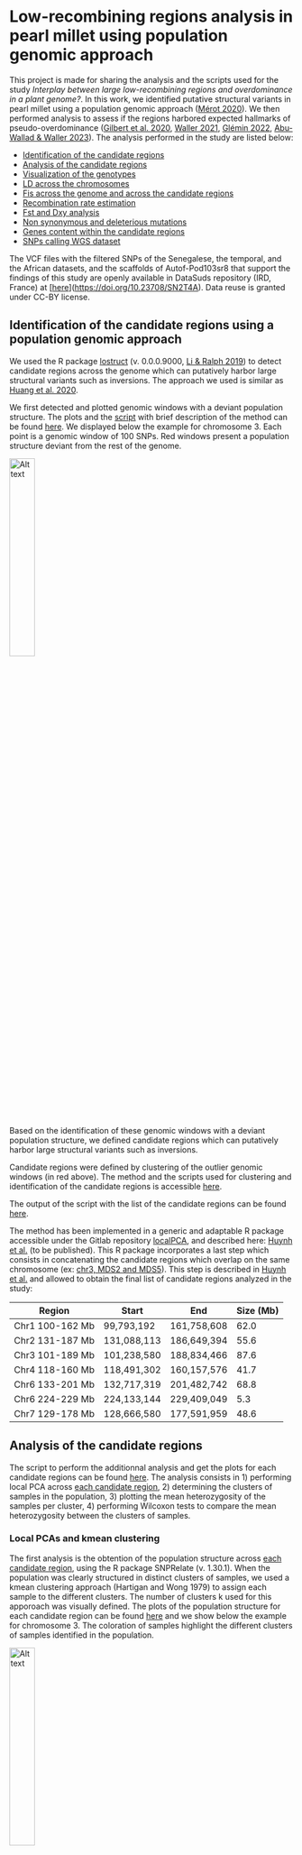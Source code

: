 # Low-recombining regions analysis in pearl millet using population genomic approach

This project is made for sharing the analysis and the scripts used for the study _Interplay between large low-recombining regions and overdominance in a plant genome?_. In this work, we identified putative structural variants in pearl millet using a population genomic approach ([Mérot 2020](https://doi.org/10.1111/mec.15500)). We then performed analysis to assess if the regions harbored expected hallmarks of pseudo-overdominance ([Gilbert et al. 2020](https://doi.org/10.1016/j.cub.2019.11.063 ), [Waller 2021](https://doi.org/10.1111/evo.14189), [Glémin 2022](https://doi.org/10.24072/pci.evolbiol.100531), [Abu-Wallad & Waller 2023](https://doi.org/10.24072/pcjournal.224)). The analysis performed in the study are listed below:

* [Identification of the candidate regions](#identification-of-the-candidate-regions-using-a-population-genomic-approach)
* [Analysis of the candidate regions](#analysis-of-the-candidate-regions)
* [Visualization of the genotypes](#visualization-of-the-genotypes)
* [LD across the chromosomes](#ld-across-the-chromosomes)
* [Fis across the genome and across the candidate regions](#fis-across-the-genome-and-across-the-candidate-regions)
* [Recombination rate estimation](#recombination-rate-estimation)
* [Fst and Dxy analysis](#fst-and-dxy-analysis)
* [Non synonymous and deleterious mutations](#non-synonymous-and-deleterious-mutations)
* [Genes content within the candidate regions](#genes-content-within-the-candidate-regions)
* [SNPs calling WGS dataset](#snps-calling-wgs-dataset)

The VCF files  with the filtered SNPs of the Senegalese, the temporal, and the African datasets, and the scaffolds of Autof-Pod103sr8 that support the findings of this study are openly available in DataSuds repository (IRD, France) at [[here](https://doi.org/10.23708/SN2T4A)](https://doi.org/10.23708/SN2T4A). Data reuse is granted under CC-BY license. 

## Identification of the candidate regions using a population genomic approach

We used the R package [lostruct](https://github.com/petrelharp/local_pca) (v. 0.0.0.9000, [Li & Ralph 2019](https://academic.oup.com/genetics/article/211/1/289/5931130?login=false)) to detect candidate regions across the genome which can putatively harbor large structural variants such as inversions. The approach we used is similar as [Huang et al. 2020](https://doi.org/10.1111/mec.15428).

We first detected and plotted genomic windows with a deviant population structure. The plots and the [script](https://forge.ird.fr/diade/dynadiv/structural_variants_analysis_pearl_millet/-/blob/main/Outlier_genomic_windows/Plot_outlier_genomic_windows.R?ref_type=heads) with brief description of the method can be found [here](https://forge.ird.fr/diade/dynadiv/structural_variants_analysis_pearl_millet/-/tree/main/Outlier_genomic_windows?ref_type=heads). We displayed below the example for chromosome 3. Each point is a genomic window of 100 SNPs. Red windows present a population structure deviant from the rest of the genome.

<img src="./Outlier_genomic_windows/img_outliers_genomic_windows/chr3_MDS2_figS2.png" alt="Alt text" title="MDS2 chr3" width=30% height=30% >

Based on the identification of these genomic windows with a deviant population structure, we defined candidate regions which can putatively harbor large structural variants such as inversions. 

Candidate regions were defined by clustering of the outlier genomic windows (in red above). The method and the scripts used for clustering and identification of the candidate regions is accessible [here](https://forge.ird.fr/diade/dynadiv/structural_variants_analysis_pearl_millet/-/blob/main/Outlier_genomic_windows/Define_candidate_regions.R). 

The output of the script with the list of the candidate regions can be found [here](https://forge.ird.fr/diade/dynadiv/structural_variants_analysis_pearl_millet/-/blob/main/Outlier_genomic_windows/candidate_regions_spatial_dataset.csv). 

The method has been implemented in a generic and adaptable R package accessible under the Gitlab repository [localPCA](https://forge.ird.fr/diade/dynadiv/inversions_detection_code/-/tree/main/localPCA), and described here: [Huynh et al.]() (to be published). This R package incorporates a last step which consists in concatenating the candidate regions which overlap on the same chromosome (ex: [chr3, MDS2 and MDS5](https://forge.ird.fr/diade/dynadiv/structural_variants_analysis_pearl_millet/-/blob/main/Outlier_genomic_windows/candidate_regions_spatial_dataset.csv)). This step is described in [Huynh et al.]() and allowed to obtain the final list of candidate regions analyzed in the study: 


| Region    | Start |   End   | Size (Mb) | 
| -------- | ------- |  ------- |   ------- |
| Chr1 100-162 Mb  | 99,793,192  |  161,758,608   |   62.0   |
| Chr2 131-187 Mb | 131,088,113   |    186,649,394   |   55.6    |
| Chr3 101-189 Mb | 101,238,580   |    188,834,466   |   87.6    |
| Chr4 118-160 Mb | 118,491,302 |    160,157,576   |   41.7     |
| Chr6 133-201 Mb | 132,717,319   |    201,482,742   |   68.8    |
| Chr6 224-229 Mb | 224,133,144   |    229,409,049   |   5.3    |
| Chr7 129-178 Mb | 128,666,580  |  177,591,959 |   48.6    |

## Analysis of the candidate regions 

The script to perform the additionnal analysis and get the plots for each candidate regions can be found [here](https://forge.ird.fr/diade/dynadiv/structural_variants_analysis_pearl_millet/-/blob/main/analysis_regions/candidate_regions_plots.R). The analysis consists in 1) performing local PCA across [each candidate region](https://forge.ird.fr/diade/dynadiv/structural_variants_analysis_pearl_millet/-/tree/main/analysis_regions/regions), 2) determining the clusters of samples in the population, 3) plotting the mean heterozygosity of the samples per cluster, 4) performing Wilcoxon tests to compare the mean heterozygosity between the clusters of samples.

### Local PCAs and kmean clustering 

The first analysis is the obtention of the population structure across [each candidate region](https://forge.ird.fr/diade/dynadiv/structural_variants_analysis_pearl_millet/-/tree/main/analysis_regions/regions), using the R package SNPRelate (v. 1.30.1). When the population was clearly structured in distinct clusters of samples, we used a kmean clustering approach (Hartigan and Wong 1979) to assign each sample to the different clusters. The number of clusters k used for this apporoach was visually defined. The plots of the population structure for each candidate region can be found [here](https://forge.ird.fr/diade/dynadiv/structural_variants_analysis_pearl_millet/-/tree/main/analysis_regions/img) and we show below the example for chromosome 3. The coloration of samples highlight the different clusters of samples identified in the population. 

<img src="./analysis_regions/img/Local_PCA_chr3.png" alt="Alt text" title="Local PCA chr3" width=30% height=30% >

### Heterozygosity per cluster

The mean heterozygosity per sample across each candidate region was obtained with VCFtools (v. 0.1.17):

```
vcftools --vcf chrX_XXX_XXXMb.vcf --het --out chrx_XXX_XXMb
```

The output files with the mean heterozygosity per sample across each candidate region are accessible [here](https://forge.ird.fr/diade/dynadiv/structural_variants_analysis_pearl_millet/-/tree/main/analysis_regions/heterozygosity).

The plots with the mean heterozygosity per cluster can be found [here](https://forge.ird.fr/diade/dynadiv/structural_variants_analysis_pearl_millet/-/tree/main/analysis_regions/img) and we show the chromosome 3 as an example:

<img src="./analysis_regions/img/Heterozygosity_chr3.png" alt="Alt text" title="Heterozygosity chr3" width=30% height=30% >

For each candidate region, we compare the mean heterozygosity between each pair of clusters with Wilcoxon tests (see the script [candidate_regions_plots.R](https://forge.ird.fr/diade/dynadiv/structural_variants_analysis_pearl_millet/-/blob/main/analysis_regions/candidate_regions_plots.R)).


## Visualization of the genotypes

In the study, we visualized the genotypes of the SNPs contributing the most to the local population structure of the candidate region on chromosome 3. The aim was to better identify the haplotypes shaping the population in different clusters of samples.

To do so, we used the script [tables_genotypes.R](https://forge.ird.fr/diade/dynadiv/structural_variants_analysis_pearl_millet/-/blob/main/matrix_of_genotypes/tables_genotypes.R).

The analysis consists first in using the R package [PCAdapt](https://github.com/bcm-uga/pcadapt) (v. 4.3.3), to obtain the list of the SNPs which contribute the most to the local population structure. For this PCAdapt analysis, the VCF file has to be converted in a bed format with plink (v. 1.9) and the following command line:

```
plink --vcf spatial_dataset_chr3_101-189Mb.vcf --make-bed --out spatial_dataset_chr3_101-189Mb_BED
```

We provide [here](https://forge.ird.fr/diade/dynadiv/structural_variants_analysis_pearl_millet/-/tree/main/matrix_of_genotypes/data) the different files generated with plink and required for the PCAdapt analysis. 

We then used the script [generate_tables_of_genotypes.py](https://forge.ird.fr/diade/dynadiv/structural_variants_analysis_pearl_millet/-/blob/main/matrix_of_genotypes/generate_tables_of_genotypes.py) to compute a matrix of the genotypes, with the positions of the SNPs on the x axis, and the samples of the population in the y axis. A VCF file with the samples ordered following the clusters identified in the population (see the section Analysis of the candidate regions: **kmean clustering**) has to be used, and can be found [here](https://forge.ird.fr/diade/dynadiv/structural_variants_analysis_pearl_millet/-/tree/main/matrix_of_genotypes/data).

This allows to obtain the following table of genotypes and to better vizualise the haplotypes shaping the population in distinct clusters of samples:

<img src="./matrix_of_genotypes/matrix.png" alt="Alt text" title="Table of genotypes" width=40% height=40% >

We perfomed an additionnal analysis which consists in combining the dataset of cultivated Senegalese samples with wild samples from Senegal, Mauritania (Western Africa) and Mali, Niger (Central Africa). The analysis and the scripts used are shared in the Jupyter Notebook [combine_vcf.ipynb](https://forge.ird.fr/diade/dynadiv/structural_variants_analysis_pearl_millet/-/blob/main/combine_datasets/combine_vcf.ipynb?ref_type=heads). 

The aim was to test the hypothesis that the variant region on chr3 found in the cultivated population of Senegal might have been introgressed from wild relatives. The resulting matrix of genotypes is shown below, with first on the y axis the cultivated Senegalese samples and then the wild samples with Western African samples firstly and Central African secondly.  

<img src="./combine_datasets/img/matrix_genotypes_spatial_wild_datasets.png " alt="Alt text" title="Table of genotypes" width=40% height=40% >

The hypothesis was statistically further supported by ABBA BABA tests.

## LD across the chromosomes

We calculated the r² between each pair of SNPs across each chromosome. 

To do so, we first reduced the total number of SNPs using VCFtools (v. 0.1.16): 

```
vcftools --vcf spatial_dataset_chrX.vcf --thin 1000 --recode --recode-INFO-all --out spatial_dataset_chrX_thin1000.vcf
```

We then used plink (v. 1.9) with the following command line for each chromosome separately:

```
plink --vcf spatial_dataset_chrX_thin1000.vcf --r2 –ld-window-r2 0.0 --ld-window-kb 310000000 --ld-window 1000000 --out spatial_dataset_chrX_thin1000_plink.ld
```

The corresponding result files are all accessible [here](https://forge.ird.fr/diade/dynadiv/structural_variants_analysis_pearl_millet/-/tree/main/LD/r2_chr?ref_type=heads). We then plotted the r² values of the pair of SNPs for each chromosome with the script which can be found [here](https://forge.ird.fr/diade/dynadiv/structural_variants_analysis_pearl_millet/-/blob/main/LD/LD_plots.R?ref_type=heads). The plots for all chromosomes are accessible [here](https://forge.ird.fr/diade/dynadiv/structural_variants_analysis_pearl_millet/-/tree/main/LD/img) and we presented the example of chromosome 6:

<img src="./LD/img/chr6_r2.png" alt="Alt text" title="LD plot chr6" width=40% height=40% >

## Fis across the genome and across the candidate regions

To obtain the Fis, we first computed for each locus the observed number of heterozygotes (_Ho_) and the corresponding expected number (_He_) under Hardy-Weinberg equilibrium, using VCFtools (v.0.1.17) with the following command line:

```
vcftools --vcf spatial_dataset_126_samples.vcf --hardy
```

The result output file is accessible [here](https://forge.ird.fr/diade/dynadiv/structural_variants_analysis_pearl_millet/-/blob/main/Fis/spatial_dataset_126_samples.vcf.hwe). We then used the python script [Fis.py](https://forge.ird.fr/diade/dynadiv/structural_variants_analysis_pearl_millet/-/blob/main/Fis/Fis.py?ref_type=heads) to parse the result file and calculate the inbreeding coefficient Fis for each SNP as follows: _(He-Ho)/He_. 

Then, we used the script accessible [here](https://forge.ird.fr/diade/dynadiv/structural_variants_analysis_pearl_millet/-/blob/main/Fis/Plot_Fis.R?ref_type=heads) to obtain the mean Fis across the candidate regions and across the genome excluding the candidate regions. We compared the mean Fis across the regions with the rest of the genome with Wilcoxon tests. 

We showed below the plot of the mean Fis across the genome and across each candidate region.

<img src="./Fis/img/Fig_Fis.png" alt="Alt text" title="Fis plot" width=40% height=40% >

## Recombination rate estimation 

We used [ReLERNN](https://github.com/kr-colab/ReLERNN) (v. 1.0.0, [Adrion et al. 2020](https://doi.org/10.1093/molbev/msaa038)) to obtain an estimation of the recombination rate across the genome. The command lines used can be found [here](https://forge.ird.fr/diade/dynadiv/structural_variants_analysis_pearl_millet/-/blob/main/recombination_rate_estimation/relernn.sh?ref_type=heads). The output file with the recombination rate estimated within non-overlapping windows is also accessible [here](https://forge.ird.fr/diade/dynadiv/structural_variants_analysis_pearl_millet/-/blob/main/recombination_rate_estimation/relernn_output/spatial_dataset_relernn.PREDICT.BSCORRECTED.txt?ref_type=heads). The script to obtain the plots of the estimated recombination rate across the chromosomes and compare the candidate regions with the rest of the genome using Wilcoxon tests is accessible [here](https://forge.ird.fr/diade/dynadiv/structural_variants_analysis_pearl_millet/-/blob/main/recombination_rate_estimation/recombination_rate_plots.R?ref_type=heads). 

We displayed below an example of the plot obtained for chromosome 1, and the plots of the other chromosomes are shared [here](https://forge.ird.fr/diade/dynadiv/structural_variants_analysis_pearl_millet/-/tree/main/recombination_rate_estimation/img). The candidate region is highlighted in orange.

<img src="./recombination_rate_estimation/img/chr1_estimation_recombination_rate.png" alt="Alt text" title="Recombination rate" width=50% height=50% >

## Fst and Dxy analysis 

We computed Fst and Dxy statistics using pixy (v. 1.2.10.beta2, [Korunes et al. 2021](https://doi.org/10.1111/1755-0998.13326)) for non-overlapping genomic windows of 100kb, between the pairs of clusters A (RR, see figure below), B (RH1), C (H1H1), D (RH2) and E (H1H2) found on the candidate region of chromosome 3. 

<img src="./Fst_Dxy_clusters_chr3/clusters_candidate_region_chr3.png" alt="Alt text" title="clusters chr3" width=30% height=30% >

## Non synonymous and deleterious mutations

The VCF file with the SNPs annotated with [SnpEff](http://pcingola.github.io/SnpEff/) (v. 5.1d, [Cingolani 2012](https://doi.org/10.4161/fly.19695)) can be found [here](https://dataverse.ird.fr/dataverse/dynadiv). We used this VCF file to obtain the ratio of non-synonymous to synonymous variants across the genome and across each candidate regions using the jupyter-book [SnpEff_ratio.ipynb](https://forge.ird.fr/diade/dynadiv/structural_variants_analysis_pearl_millet/-/blob/main/non_synonymous_synonymous_variants/SnpEff_ratio.ipynb?ref_type=heads).

We also used [SIFT](https://github.com/rvaser/sift4g) ([Vaser et al. 2016](https://doi.org/10.1038/nprot.2015.123)) to predict the effects of the mutations on protein functions. The SNPs are annotated as tolerated or deleterious. The file with the effects of the mutations can be found [here](https://forge.ird.fr/diade/dynadiv/structural_variants_analysis_pearl_millet/-/blob/main/deleterious_tolerated_variants/pearl_millet_SIFTannotations.csv?ref_type=heads). We used the script accessible [here](https://forge.ird.fr/diade/dynadiv/structural_variants_analysis_pearl_millet/-/blob/main/deleterious_tolerated_variants/SIFT_ratio.ipynb?ref_type=heads) to calclute the ratio of deleterious to tolerated mutations across the genome and the candidate regions.

## Genes content within the candidate regions

We extracted the [ID of the genes found within the candidate regions](https://forge.ird.fr/diade/dynadiv/structural_variants_analysis_pearl_millet/-/tree/main/genes_content) with the Jupyter Notebook [genes_content_analysis.ipynb](https://forge.ird.fr/diade/dynadiv/structural_variants_analysis_pearl_millet/-/blob/main/genes_content/genes_content_analysis.ipynb) and using the GFF file of the pearl millet genome deposited in ENA with the accession [ERZ15184682](https://www.ebi.ac.uk/ena/browser/view/ERZ15184682). The script also allows to extract the sequences of the genes.

In the study, we performed assembly using [optical maps](https://forge.ird.fr/diade/dynadiv/structural_variants_analysis_pearl_millet/-/blob/main/Optical_maps_stats/CMAP_stats.ipynb) and [ONT long reads](https://www.ebi.ac.uk/ena/browser/view/ERR12178246) for a sample, Autof-Pod103sr8, carrying two divergent haplotypes on the chromosome 3 candidate region. We identified the ID of the genes found within the scaffolds of Autof-Pod103sr8 and which covered the candidate region of chromosome 3 with the script [count_genes_on_scaffolds_Autof-Pod103sr8_candidate_regions.ipynb](https://forge.ird.fr/diade/dynadiv/structural_variants_analysis_pearl_millet/-/blob/main/genes_content/count_genes_on_scaffolds_Autof-Pod103sr8_candidate_regions.ipynb). To do so, we performed a transfer of annotation to the scaffolds of Autof-Pod103sr8 using Liftoff (v1.6.3, -copies -sc 0.5, [Shumate & Salzberg 2021](https://doi.org/10.1093/bioinformatics/btaa1016)) and 38,579 gene models from a previous annotation of the pearl millet reference genome available [here](http://gigadb.org/dataset/view/id/100192/File_page/2). The GFF file of the scaffolds of Autof-Pod103sr8 is accesible [here]() (waiting for ENA or datasud submission). Five scaffolds (Super-Scaffold_100015, Super-Scaffold_100020, Super-Scaffold_100024, Super-Scaffold_100003 and Super-Scaffold_100001) cover the candidate region of chromosome 3.

## SNPs calling WGS dataset

Home-made scripts were used for SNPs calling with the WGS dataset and for identifying genotypes of an outgroup of pearl millet. We shared the command lines and python scripts used to:

1. **Perform SNPs calling with the WGS dataset.** We mapped the Illumina short reads of the WGS dataset to the scaffolds of a [new pearl millet genome](https://doi.org/10.1093/g3journal/jkad051). The bash scripts can be found [here](https://forge.ird.fr/diade/dynadiv/structural_variants_analysis_pearl_millet/-/tree/main/SNP_calling_WGS/bash_scripts_snps_calling). A similar approach with the same tools and command lines was used for SNPs calling of both the spatial and the temporal datasets: for these two datasets, the reads were mapped directly to the chromosomes, as the assembly was peer-reviewed and validated at the time we performed the analysis.

2. **Transfer the positions of the SNPs from the scaffolds to the chromosomes.** The scripts are accessible in the [transfert_SNPs_to_chr](https://forge.ird.fr/diade/dynadiv/structural_variants_analysis_pearl_millet/-/tree/main/SNP_calling_WGS/transfert_SNPs_to_chr) directory.

We mapped the Illumina short reads of the WGS dataset to the scaffolds of a [new pearl millet genome](https://doi.org/10.1093/g3journal/jkad051). To obtain the positions of the SNPs to the chromosomes, we used the script [snps_from_scaffolds_to_chr.py](https://forge.ird.fr/diade/dynadiv/structural_variants_analysis_pearl_millet/-/blob/main/SNP_calling_WGS/transfert_SNPs_to_chr/snps_from_scaffolds_to_chr.py). The file with the position and orientation of the scaffolds within each chromosome is accesible [here](https://forge.ird.fr/diade/dynadiv/structural_variants_analysis_pearl_millet/-/blob/main/SNP_calling_WGS/transfert_SNPs_to_chr/scaffolds_within_chromosomes.csv) and further detail of the assembly can be found [here](https://doi.org/10.1093/g3journal/jkad051). 

For validation, we checked if the REF alleles of the SNPs were the same nucleotide as expected at the position of the sequences of the chromosomes. We also used the 76,018 SNPs of the VCF file of the spatial dataset for which the mapping of the reads was made directly to the chromosomes of the new pearl millet genome. For each of the SNPs found at the same position, we checked if the REF and ALT alleles were the same: it was 100% correct. 


3. **Identify the genotypes of the outgroup of pearl millet.** The different scripts are provided in the [SNPs_outgroup](https://forge.ird.fr/diade/dynadiv/structural_variants_analysis_pearl_millet/-/tree/main/SNP_calling_WGS/SNPs_outgroup) directory.

We used Illumina short reads of two _Cenchrus pedicellatus_ individuals (accessions: [srx4310736](https://www.ncbi.nlm.nih.gov/sra/?term=srx4310736) and [srx4310737](https://www.ncbi.nlm.nih.gov/sra/?term=srx4310737)), an outgroup in the same genus of pearl millet. Reads were cleaned using Cutadapt (v. 3.1, Marcel M. 2011, -m 35 -q 20 -b -B parameters) and mapped to a [new pearl millet genome](https://doi.org/10.1093/g3journal/jkad051) using bwa mem2 (v. 2.2.1, default parameters, Li and Durbin 2009, Vasimuddin et al. 2019). We used the HaplotypeCaller module of the Genome Analysis Toolkit (v. 4.2.3.0, --output-mode EMIT_ALL_ACTIVE_SITES -ERC BP_RESOLUTION parameters, McKenna et al 2010) to call variants and determine the genotypes of each individual. We only kept the genotypes which were similar for the two individuals and with a cumulative DP >=2 and GQ>0. 




